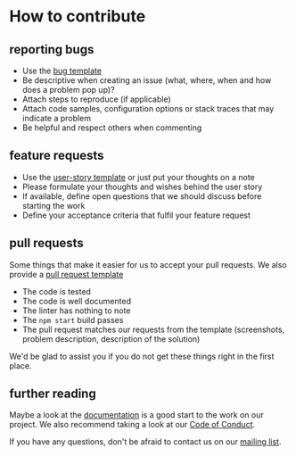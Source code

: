 # How to contribute

## reporting bugs
* Use the [bug template](.github/ISSUE_TEMPLATE/bug_report.md)
* Be descriptive when creating an issue (what, where, when and how does a problem pop up)?
* Attach steps to reproduce (if applicable)
* Attach code samples, configuration options or stack traces that may indicate a problem
* Be helpful and respect others when commenting

## feature requests
* Use the [user-story template](.github/ISSUE_TEMPLATE/user-story.md) or just put your thoughts on a note
* Please formulate your thoughts and wishes behind the user story
* If available, define open questions that we should discuss before starting the work
* Define your acceptance criteria that fulfil your feature request

## pull requests
Some things that make it easier for us to accept your pull requests. We also provide a [pull request template](.github/PULL_REQUEST_TEMPLATE.md)

* The code is tested
* The code is well documented
* The linter has nothing to note
* The `npm start` build passes
* The pull request matches our requests from the template (screenshots, problem description, description of the solution)

We'd be glad to assist you if you do not get these things right in the first place.

## further reading

Maybe a look at the [documentation](https://github.com/bptlab/ark_automate/wiki) is a good start to the work on our project. 
We also recommend taking a look at our [Code of Conduct](.github/CODE_OF_CONDUCT.md).

If you have any questions, don't be afraid to contact us on our [mailing list](mailto:bpmw2020@gmail.com).
